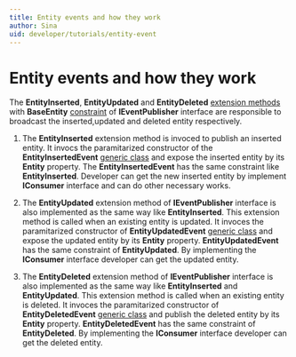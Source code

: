 ```yaml
---
title: Entity events and how they work
author: Sina
uid: developer/tutorials/entity-event
---
```

# Entity events and how they work
The **EntityInserted**, **EntityUpdated** and **EntityDeleted** [extension methods](https://docs.microsoft.com/en-us/dotnet/csharp/programming-guide/classes-and-structs/extension-meth) with **BaseEntity** [constraint](https://docs.microsoft.com/en-us/dotnet/csharp/programming-guide/generics/constraints-on-type-parameters) of **IEventPublisher** interface  are responsible to broadcast the inserted,updated and deleted entity respectively.

1. The **EntityInserted** extension method is invoced to publish an inserted entity. It invocs the paramitarized constructor of the **EntityInsertedEvent** [generic class](https://docs.microsoft.com/en-us/dotnet/csharp/programming-guide/generics/generic-classes) and expose the inserted entity by its **Entity** property. The **EntityInsertedEvent** has the same constraint like **EntityInserted**. Developer can get the new inserted entity by implement **IConsumer** interface and can do other necessary works.

2. The **EntityUpdated** extension method of **IEventPublisher** interface is also implemented as the same way like **EntityInserted**. This extension method is called when an existing entity is updated. It invoces the paramitarized constructor of **EntityUpdatedEvent** [generic class](https://docs.microsoft.com/en-us/dotnet/csharp/programming-guide/generics/generic-classes) and expose the updated entity by its **Entity** property. **EntityUpdatedEvent** has the same constraint of **EntityUpdated**. By implementing the **IConsumer** interface developer can get the updated entity.

3. The **EntityDeleted** extension method of **IEventPublisher** interface is also implemented as the same way like **EntityInserted** and **EntityUpdated**. This extension method is called when an existing entity is deleted. It invoces the paramitarized constructor of **EntityDeletedEvent** [generic class](https://docs.microsoft.com/en-us/dotnet/csharp/programming-guide/generics/generic-classes) and publish the deleted entity by its **Entity** property. **EntityDeletedEvent** has the same constraint of **EntityDeleted**.  By implementing the **IConsumer** interface developer can get the deleted entity.

